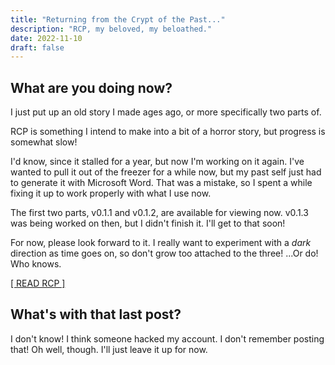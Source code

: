 ```yaml
---
title: "Returning from the Crypt of the Past..."
description: "RCP, my beloved, my beloathed."
date: 2022-11-10
draft: false
---
```


## What are you doing now?

I just put up an old story I made ages ago, or more specifically two parts of.

RCP is something I intend to make into a bit of a horror story, but progress is somewhat slow!

I'd know, since it stalled for a year, but now I'm working on it again. I've wanted to pull it out of the freezer for a while now, but my past self just had to generate it with Microsoft Word. That was a mistake, so I spent a while fixing it up to work properly with what I use now.

The first two parts, v0.1.1 and v0.1.2, are available for viewing now. v0.1.3 was being worked on then, but I didn't finish it. I'll get to that soon!

For now, please look forward to it. I really want to experiment with a *dark* direction as time goes on, so don't grow too attached to the three! ...Or do! Who knows.

[[ READ RCP ]](https://main.whistler.page/build/rcp)

## What's with that last post?

I don't know! I think someone hacked my account. I don't remember posting that! Oh well, though. I'll just leave it up for now.